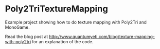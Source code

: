 Poly2TriTextureMapping
======================

Example project showing how to do texture mapping with Poly2Tri and MonoGame.

Read the blog post at http://www.quantumyeti.com/blog/texture-mapping-with-poly2tri for an explanation of the code.
